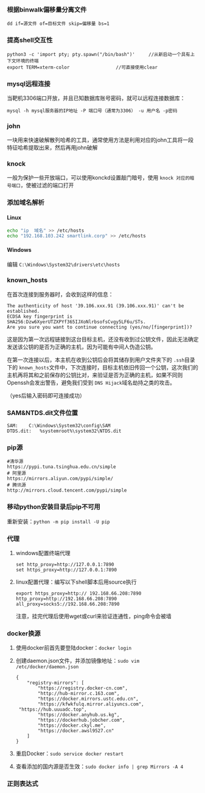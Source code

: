 ### 根据binwalk偏移量分离文件

```
dd if=源文件 of=目标文件 skip=偏移量 bs=1
```

### 提高shell交互性

```
python3 -c 'import pty; pty.spawn("/bin/bash")'		//从新启动一个具有上下文环境的终端
export TERM=xterm-color 				//可直接使用clear
```

### mysql远程连接

当靶机3306端口开放，并且已知数据库账号密码，就可以远程连接数据库：

```
mysql -h mysql服务器的IP地址 -P 端口号（通常为3306） -u 用户名 -p密码  
```

### john

一块用来快速破解散列哈希的工具，通常使用方法是利用对应的john工具将一段特征哈希提取出来，然后再用john破解

### knock

一般为保护一些开放端口，可以使用konckd设置敲门暗号，使用 `knock 对应的暗号端口`，使被过滤的端口打开

### 添加域名解析

#### Linux

```bash
echo "ip  域名" >> /etc/hosts
echo "192.168.103.242 smartlink.corp" >> /etc/hosts
```

#### Windows

编辑 `C:\Windows\System32\drivers\etc\hosts`

### known_hosts

在首次连接到服务器时，会收到这样的信息：

```
The authenticity of host '39.106.xxx.91 (39.106.xxx.91)' can't be established.
ECDSA key fingerprint is SHA256:Dzw6XyerUTZXPYf365IJXoNlrbsofsCvgy5LF6u/STs.
Are you sure you want to continue connecting (yes/no/[fingerprint])?
```

这是因为第一次远程链接到这台目标主机，还没有收到过公钥文件，因此无法确定发送该公钥的是否为正确的主机，因为可能有中间人伪造公钥。

在第一次连接以后，本主机在收到公钥后会将其储存到用户文件夹下的 `.ssh`目录下的 `known_hosts`文件中，下次连接时，目标主机依旧传回一个公钥，这次我们的主机再将其和之前保存的公钥比对，来验证是否为正确的主机，如果不同则Openssh会发出警告，避免我们受到 `DNS Hijack`域名劫持之类的攻击。

（yes后输入密码即可连接成功）

### SAM&NTDS.dit文件位置

```
SAM:	C:\Windows\System32\config\SAM
DTDS.dit:	%systemroot%\system32\NTDS.dit
```

### pip源

```
#清华源
https://pypi.tuna.tsinghua.edu.cn/simple
# 阿里源
https://mirrors.aliyun.com/pypi/simple/
# 腾讯源
http://mirrors.cloud.tencent.com/pypi/simple
```

### 移动python安装目录后pip不可用

重新安装：`python -m pip install -U pip`

### 代理

1. windows配置终端代理

   ```
   set http_proxy=http://127.0.0.1:7890
   set https_proxy=http://127.0.0.1:7890

   ```
2. linux配置代理：编写以下shell脚本后用source执行

   ```
   export https_proxy=http:// 192.168.66.208:7890 http_proxy=http://192.168.66.208:7890 all_proxy=socks5://192.168.66.208:7890 
   ```

   注意，挂完代理后使用wget或curl来验证连通性，ping命令会被墙

### docker换源

1. 使用docker前首先要登陆docker：`docker login`
2. 创建daemon.json文件，并添加镜像地址：`sudo vim /etc/docker/daemon.json`

   ```
   {
       "registry-mirrors": [
           "https://registry.docker-cn.com",
           "http://hub-mirror.c.163.com",
           "https://docker.mirrors.ustc.edu.cn",
           "https://kfwkfulq.mirror.aliyuncs.com",
   	"https://hub.uuuadc.top", 
           "https://docker.anyhub.us.kg", 
           "https://dockerhub.jobcher.com",  
           "https://docker.ckyl.me", 
           "https://docker.awsl9527.cn"
       ]
   }
   ```
3. 重启Docker：`sudo service docker restart`
4. 查看添加的国内源是否生效：`sudo docker info | grep Mirrors -A 4`

### 正则表达式

